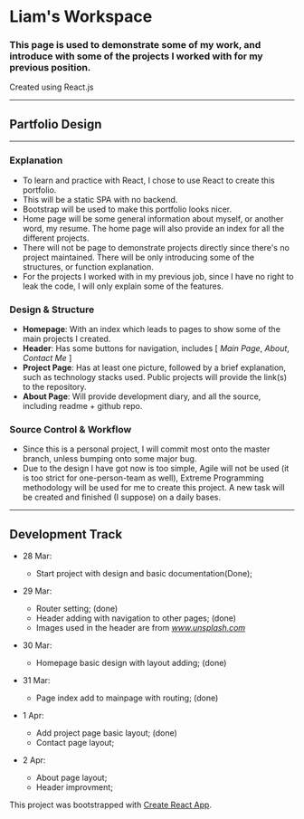 # Liam's Workspace

### This page is used to demonstrate some of my work, and introduce with some of the projects I worked with for my previous position.

Created using React.js

---

## Partfolio Design
---

### Explanation

* To learn and practice with React, I chose to use React to create this portfolio.
* This will be a static SPA with no backend.
* Bootstrap will be used to make this portfolio looks nicer.
* Home page will be some general information about myself, or another word, my resume. The home page will also provide an index for all the different projects.
* There will not be page to demonstrate projects directly since there's no project maintained. There will be only introducing some of the structures, or function explanation.
* For the projects I worked with in my previous job, since I have no right to leak the code, I will only explain some of the features.

### Design & Structure

* **Homepage**: With an index which leads to pages to show some of the main projects I created.
* **Header**: Has some buttons for navigation, includes [ *Main Page*, *About*, *Contact Me* ]
* **Project Page**: Has at least one picture, followed by a brief explanation, such as technology stacks used. Public projects will provide the link(s) to the repository.
* **About Page**: Will provide development diary, and all the source, including readme + github repo.

### Source Control & Workflow

* Since this is a personal project, I will commit most onto the master branch, unless bumping onto some major bug.
* Due to the design I have got now is too simple, Agile will not be used (it is too strict for one-person-team as well), Extreme Programming methodology will be used for me to create this project. A new task will be created and finished (I suppose) on a daily bases. 

---
## Development Track

- 28 Mar: 
    - Start project with design and basic documentation(Done);

- 29 Mar:
    - Router setting; (done)
    - Header adding with navigation to other pages;  (done)
    <!-- - *header from https://startbootstrap.com/snippets/half-slider/* -->
    - Images used in the header are from *www.unsplash.com*

- 30 Mar: 
    - Homepage basic design with layout adding; (done)

- 31 Mar:
    - Page index add to mainpage with routing; (done)

- 1 Apr:
    - Add project page basic layout; (done)
    - Contact page layout;

- 2 Apr:
    - About page layout;
    - Header improvment;






This project was bootstrapped with [Create React App](https://github.com/facebook/create-react-app).
